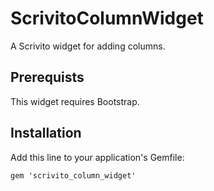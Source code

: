 # ScrivitoColumnWidget

A Scrivito widget for adding columns.

## Prerequists

This widget requires Bootstrap.

## Installation

Add this line to your application's Gemfile:

    gem 'scrivito_column_widget'
